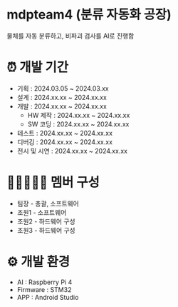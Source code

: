 # mdpteam4 (분류 자동화 공장)
물체를 자동 분류하고, 비파괴 검사를 AI로 진행함
# ⏰ 개발 기간
- 기획 : 2024.03.05 ~ 2024.03.xx
- 설계 : 2024.xx.xx ~ 2024.xx.xx
- 개발 : 2024.xx.xx ~ 2024.xx.xx
  - HW 제작 : 2024.xx.xx ~ 2024.xx.xx
  - SW 코딩 : 2024.xx.xx ~ 2024.xx.xx
- 테스트 : 2024.xx.xx ~ 2024.xx.xx
- 디버깅 : 2024.xx.xx ~ 2024.xx.xx
- 전시 및 시연 : 2024.xx.xx ~ 2024.xx.xx
# 👨🏻‍🤝‍👨🏻 멤버 구성
- 팀장 - 총괄, 소프트웨어
- 조원1 - 소프트웨어
- 조원2 - 하드웨어 구성
- 조원3 - 하드웨어 구성
# ⚙ 개발 환경
- AI : Raspberry Pi 4
- Firmware : STM32
- APP : Android Studio
